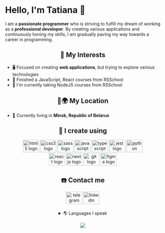 <h1 align="left">Hello, I'm Tatiana 👋</h1>

I am a **passionate programmer** who is striving to fulfill my dream of working as a **professional developer**. By creating various applications and continuously honing my skills, I am gradually paving my way towards a career in programming.

<h2 align="center">🚀 My Interests</h2>

- 🖥️ Focused on creating **web applications**, but trying to explore various technologies
- 🔭 Finished a JavaScript, React courses from RSSchool
- 🔭 I'm currently taking NodeJS courses from RSSchool

<h2 align="center">🚀🌍 My Location</h2>

- 🏡 Currently living in **Minsk, Republic of Belarus**

<h2 align="center">🧠 I create using</h2>

<div align="center">
  <a href="https://en.wikipedia.org/wiki/HTML5">
    <img src="https://cdn.jsdelivr.net/gh/devicons/devicon/icons/html5/html5-original.svg" height="40" width="52" alt="html5 logo" /></a>
  <a href="https://en.wikipedia.org/wiki/CSS">
    <img src="https://cdn.jsdelivr.net/gh/devicons/devicon/icons/css3/css3-original.svg" height="40" width="52" alt="css3 logo" /></a>
  <a href="https://sass-lang.com">
    <img src="https://cdn.jsdelivr.net/gh/devicons/devicon/icons/sass/sass-original.svg" height="40" width="52" alt="sass logo" /></a>
  <a href="https://www.javascript.com">
    <img src="https://cdn.jsdelivr.net/gh/devicons/devicon/icons/javascript/javascript-original.svg" height="40" width="52" alt="javascript logo" /></a>
  <a href="https://www.typescriptlang.org">
    <img src="https://cdn.jsdelivr.net/gh/devicons/devicon/icons/typescript/typescript-original.svg" height="40" width="52" alt="typescript logo" /></a>
  <a href="https://nodejs.org/en">
    <img src="https://cdn.jsdelivr.net/gh/devicons/devicon/icons/jest/jest-plain.svg" height="40" width="52" alt="jest logo" /></a>
  <a href="https://www.python.org">
    <img src="https://cdn.jsdelivr.net/gh/devicons/devicon/icons/python/python-original.svg" height="40" width="52" alt="python logo" /></a>
</div>

<div align="center">
  <a href="https://react.dev">
    <img src="https://cdn.jsdelivr.net/gh/devicons/devicon/icons/react/react-original.svg" height="40" width="52" alt="react logo" /></a>
  <a href="https://nextjs.org">
    <img src="https://cdn.jsdelivr.net/gh/devicons/devicon/icons/nextjs/nextjs-original.svg" height="40" width="52" alt="nextjs logo" /></a>
  <a href="https://git-scm.com">
    <img src="https://cdn.jsdelivr.net/gh/devicons/devicon/icons/git/git-original.svg" height="40" width="52" alt="git logo" /></a>
  <a href="https://www.figma.com">
    <img src="https://cdn.jsdelivr.net/gh/devicons/devicon/icons/figma/figma-original.svg" height="40" width="52" alt="figma logo" /></a>
</div>

<h2 align="center">☎️ Contact me</h2>

<div align="center">
  <a href="https://t.me/tatianagabermel" target="_blank">
    <img src="https://raw.githubusercontent.com/maurodesouza/profile-readme-generator/master/src/assets/icons/social/telegram/default.svg" width="52" height="40" alt="telegram logo" /></a>
  <a href="https://www.linkedin.com/in/tatsiana-savko-278104230" target="_blank">
    <img src="https://raw.githubusercontent.com/maurodesouza/profile-readme-generator/master/src/assets/icons/social/linkedin/default.svg" width="52" height="40" alt="linkedin logo" /></a>
</div>
 <br />
<details align="center">
<summary>🌎 Languages I speak</summary>

- Russian - Native
- English - А2
</details>

<br />
<div align="center" >
    <a href="https://www.codewars.com/users/rsschool_0b92dea6d3c77ffb"><img src="https://www.codewars.com/users/rsschool_0b92dea6d3c77ffb/badges/small" /></a>
</div>


